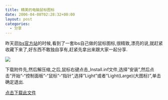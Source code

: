 ```yaml
---
title: 精美的电脑鼠标图标
date: 2006-04-08T02:28:32+00:00
layout: post
categories:
  - 分享
---
```


昨天逛[lbs官方站](http://www.voidland.com/blog/default.asp)的时候,看到了一套lbs自己做的鼠标图标,很精致,漂亮的说,就赶紧收藏下来了,好东西不敢独自享有,赶紧先拿出来跟大家一起分享.

![](https://www.voidland.com/files/_preview.png?w=720)

下载附件先,然后解压缩,之后,鼠标右键点击_Install.inf文件,选择”安装”,然后点击”开始”-“控制面板”-“鼠标”-“指针”,选择”Light”或者”Light(Large)(大图标)”,单击确定退出.

[点击下载此文件](attachments/month_0604/c200647102529.zip)